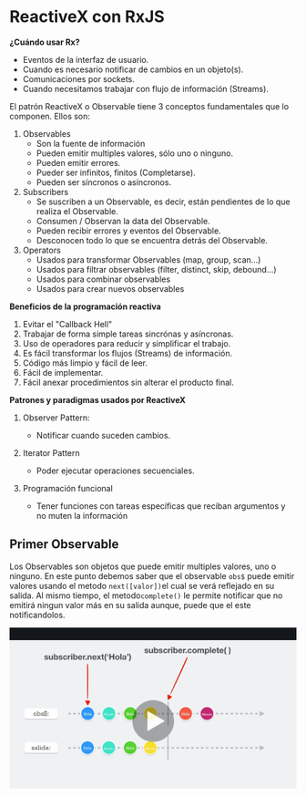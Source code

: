 # ReactiveX con RxJS

**¿Cuándo usar Rx?**

- Eventos de la interfaz de usuario.
- Cuando es necesario notificar de cambios en un objeto(s).
- Comunicaciones por sockets.
- Cuando necesitamos trabajar con flujo de información (Streams).

El patrón ReactiveX o Observable tiene 3 conceptos fundamentales que lo componen. Ellos son:

1. Observables
   - Son la fuente de información
   - Pueden emitir multiples valores, sólo uno o ninguno.
   - Pueden emitir errores.
   - Pueder ser infinitos, finitos (Completarse).
   - Pueden ser síncronos o asíncronos.
2. Subscribers
   - Se suscriben a un Observable, es decir, están pendientes de lo que realiza el Observable.
   - Consumen / Observan la data del Observable.
   - Pueden recibir errores y eventos del Observable.
   - Desconocen todo lo que se encuentra detrás del Observable.
3. Operators
   - Usados para transformar Observables (map, group, scan…)
   - Usados para filtrar observables (filter, distinct, skip, debound…)
   - Usados para combinar observables
   - Usados para crear nuevos observables

**Beneficios de la programación reactiva**

1. Evitar el "Callback Hell"
2. Trabajar de forma simple tareas sincrónas y asíncronas.
3. Uso de operadores para reducir y simplificar el trabajo.
4. Es fácil transformar los flujos (Streams) de información.
5. Código más limpio y fácil de leer.
6. Fácil de implementar.
7. Fácil anexar procedimientos sin alterar el producto final.

**Patrones y paradigmas usados por ReactiveX**

1. Observer Pattern:

   - Notificar cuando suceden cambios.

2. Iterator Pattern

   - Poder ejecutar operaciones secuenciales.

3. Programación funcional
   - Tener funciones con tareas específicas que reciban argumentos y no muten la información

## Primer Observable

Los Observables son objetos que puede emitir multiples valores, uno o ninguno. En este punto debemos saber que el observable `obs$` puede emitir valores usando el metodo `next([valor])`el cual se verá reflejado en su salida. Al mismo tiempo, el metodo`complete()` le permite notificar que no emitirá ningun valor más en su salida aunque, puede que el este notificandolos.

![Observable](img/obser.png)
